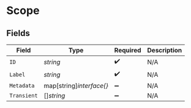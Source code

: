 # Scope


## Fields

| Field                    | Type                     | Required                 | Description              |
| ------------------------ | ------------------------ | ------------------------ | ------------------------ |
| `ID`                     | *string*                 | :heavy_check_mark:       | N/A                      |
| `Label`                  | *string*                 | :heavy_check_mark:       | N/A                      |
| `Metadata`               | map[string]*interface{}* | :heavy_minus_sign:       | N/A                      |
| `Transient`              | []*string*               | :heavy_minus_sign:       | N/A                      |